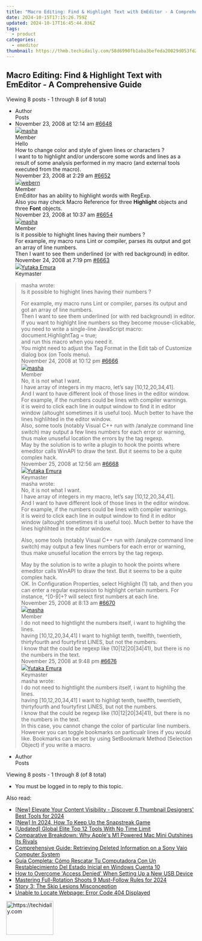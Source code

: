 ```yaml
---
title: "Macro Editing: Find & Highlight Text with EmEditor - A Comprehensive Guide"
date: 2024-10-15T17:15:26.759Z
updated: 2024-10-17T16:45:44.036Z
tags:
  - product
categories:
  - emeditor
thumbnail: https://thmb.techidaily.com/58d6990fb1aba3befeda20029d053fd2dc8e67729321f3227eadd737a516d064.jpg
---
```


## Macro Editing: Find & Highlight Text with EmEditor - A Comprehensive Guide

Viewing 8 posts - 1 through 8 (of 8 total)

* Author  
Posts
* November 23, 2008 at 12:14 am [#6648](https://tools.techidaily.com/emeditor/products/)  
[![](https://secure.gravatar.com/avatar/2bfa57107170d3c133129829a740038d?s=80&d=identicon&r=g)masha](https://www.emeditor.com/forums/users/masha/ "View masha's profile")  
Member  
Hello  
 How to change color and style of given lines or characters ?  
 I want to to highlight and/or underscore some words and lines as a result of some analysis performed in my macro (and external tools executed from the macro).  
November 23, 2008 at 2:29 am [#6652](https://tools.techidaily.com/emeditor/products/)  
[![](https://secure.gravatar.com/avatar/a5eb599d531317d793c9094332d63e0d?s=80&d=identicon&r=g)webern](https://www.emeditor.com/forums/users/webern/ "View webern's profile")  
Member  
EmEditor has an ability to highlight words with RegExp.  
 Also you may check Macro Reference for three **Highlight** objects and three **Font** objects.  
November 23, 2008 at 10:37 am [#6654](https://tools.techidaily.com/emeditor/products/)  
[![](https://secure.gravatar.com/avatar/2bfa57107170d3c133129829a740038d?s=80&d=identicon&r=g)masha](https://www.emeditor.com/forums/users/masha/ "View masha's profile")  
Member  
Is it possible to highight lines having their numbers ?  
 For example, my macro runs Lint or compiler, parses its output and got an array of line numbers.  
 Then I want to see them underlined (or with red background) in editor.  
November 24, 2008 at 7:19 pm [#6663](https://tools.techidaily.com/emeditor/products/)  
[![](https://secure.gravatar.com/avatar/a0a6377144ed3636f985d87303f65ed2?s=80&d=identicon&r=g)Yutaka Emura](https://www.emeditor.com/forums/users/yemura/ "View Yutaka Emura's profile")  
Keymaster  
> masha wrote:  
> Is it possible to highight lines having their numbers ?  
>  
> For example, my macro runs Lint or compiler, parses its output and got an array of line numbers.  
> Then I want to see them underlined (or with red background) in editor.  
 If you want to highlght line numbers so they become mouse-clickable, you need to write a single-line JavaScript macro:  
 document.HighlightTag = true;  
 and run this macro when you need it.  
 You might need to adjust the Tag Format in the Edit tab of Customize dialog box (on Tools menu).  
November 24, 2008 at 10:12 pm [#6666](https://tools.techidaily.com/emeditor/products/)  
[![](https://secure.gravatar.com/avatar/2bfa57107170d3c133129829a740038d?s=80&d=identicon&r=g)masha](https://www.emeditor.com/forums/users/masha/ "View masha's profile")  
Member  
No, it is not what I want.  
 I have array of integers in my macro, let’s say \[10,12,20,34,41\].  
 And I want to have different look of those lines in the editor window.  
 For example, if the numbers could be lines with compiler warnings.  
 it is weird to click each line in output window to find it in editor window (altought sometimes it is useful too). Much better to have the lines highlihted in the editor window.  
 Also, some tools (notably Visual C++ run with /analyze command line switch) may output a few lines numbers for each error or warning, thus make unuseful location the errors by the tag regexp.  
 May by the solution is to write a plugin to hook the points where emeditor calls WinAPI to draw the text. But it seems to be a quite complex hack.  
November 25, 2008 at 12:56 am [#6668](https://tools.techidaily.com/emeditor/products/)  
[![](https://secure.gravatar.com/avatar/a0a6377144ed3636f985d87303f65ed2?s=80&d=identicon&r=g)Yutaka Emura](https://www.emeditor.com/forums/users/yemura/ "View Yutaka Emura's profile")  
Keymaster  
> masha wrote:  
> No, it is not what I want.  
> I have array of integers in my macro, let’s say \[10,12,20,34,41\].  
> And I want to have different look of those lines in the editor window.  
> For example, if the numbers could be lines with compiler warnings.  
> it is weird to click each line in output window to find it in editor window (altought sometimes it is useful too). Much better to have the lines highlihted in the editor window.  
>  
> Also, some tools (notably Visual C++ run with /analyze command line switch) may output a few lines numbers for each error or warning, thus make unuseful location the errors by the tag regexp.  
>  
> May by the solution is to write a plugin to hook the points where emeditor calls WinAPI to draw the text. But it seems to be a quite complex hack.  
 OK. In Configuration Properties, select Highlight (1) tab, and then you can enter a regular expression to highlight certain numbers. For instance, ^\[0-9\]+? will select first numbers at each line.  
November 25, 2008 at 8:13 am [#6670](https://tools.techidaily.com/emeditor/products/)  
[![](https://secure.gravatar.com/avatar/2bfa57107170d3c133129829a740038d?s=80&d=identicon&r=g)masha](https://www.emeditor.com/forums/users/masha/ "View masha's profile")  
Member  
I do not need to hightlight the numbers itself, i want to highlihg the lines.  
 having \[10,12,20,34,41\] I want to highligt tenth, twelfth, twentieth, thirtyfourth and fourtyfirst LINES, but not the numbers.  
 I know that the could be regexp like (10|12|20|34|41), but there is no the numbers in the text.  
November 25, 2008 at 9:48 pm [#6676](https://tools.techidaily.com/emeditor/products/)  
[![](https://secure.gravatar.com/avatar/a0a6377144ed3636f985d87303f65ed2?s=80&d=identicon&r=g)Yutaka Emura](https://www.emeditor.com/forums/users/yemura/ "View Yutaka Emura's profile")  
Keymaster  
> masha wrote:  
> I do not need to hightlight the numbers itself, i want to highlihg the lines.  
> having \[10,12,20,34,41\] I want to highligt tenth, twelfth, twentieth, thirtyfourth and fourtyfirst LINES, but not the numbers.  
> I know that the could be regexp like (10|12|20|34|41), but there is no the numbers in the text.  
 In this case, you cannot change the color of particular line numbers. Howerver you can toggle bookmarks on particualr lines if you would like. Bookmarks can be set by using SetBookmark Method (Selection Object) if you write a macro.
* Author  
Posts

Viewing 8 posts - 1 through 8 (of 8 total)

* You must be logged in to reply to this topic.

<ins class="adsbygoogle"
     style="display:block"
     data-ad-format="autorelaxed"
     data-ad-client="ca-pub-7571918770474297"
     data-ad-slot="1223367746"></ins>

<ins class="adsbygoogle"
     style="display:block"
     data-ad-client="ca-pub-7571918770474297"
     data-ad-slot="8358498916"
     data-ad-format="auto"
     data-full-width-responsive="true"></ins>

<span class="atpl-alsoreadstyle">Also read:</span>
<div><ul>
<li><a href="https://facebook-video-share.techidaily.com/new-elevate-your-content-visibility-discover-6-thumbnail-designers-best-tools-for-2024/"><u>[New] Elevate Your Content Visibility - Discover 6 Thumbnail Designers' Best Tools for 2024</u></a></li>
<li><a href="https://snapchat-videos.techidaily.com/new-in-2024-how-to-keep-up-the-snapstreak-game/"><u>[New] In 2024, How To Keep Up the Snapstreak Game</u></a></li>
<li><a href="https://desktop-recording.techidaily.com/updated-global-elite-top-12-tools-with-no-time-limit/"><u>[Updated] Global Elite Top 12 Tools With No Time Limit</u></a></li>
<li><a href="https://buynow-help.techidaily.com/comparative-breakdown-why-apples-m1-powered-mac-mini-outshines-its-rivals/"><u>Comparative Breakdown: Why Apple's M1 Powered Mac Mini Outshines Its Rivals</u></a></li>
<li><a href="https://win-unique.techidaily.com/comprehensive-guide-retrieving-deleted-information-on-a-sony-vaio-computer-system/"><u>Comprehensive Guide: Retrieving Deleted Information on a Sony Vaio Computer System</u></a></li>
<li><a href="https://win-unique.techidaily.com/guia-completa-como-rescatar-tu-computadora-con-un-restablecimiento-del-estado-inicial-en-windows-cuenta-10/"><u>Guía Completa: Cómo Rescatar Tu Computadora Con Un Restablecimiento Del Estado Inicial en Windows Cuenta 10</u></a></li>
<li><a href="https://driver-error.techidaily.com/how-to-overcome-access-denied-when-setting-up-a-new-usb-device/"><u>How to Overcome 'Access Denied' When Setting Up a New USB Device</u></a></li>
<li><a href="https://extra-approaches.techidaily.com/mastering-full-rotation-shoots-9-must-follow-rules-for-2024/"><u>Mastering Full-Rotation Shoots 9 Must-Follow Rules for 2024</u></a></li>
<li><a href="https://win-unique.techidaily.com/story-3-the-skip-lesions-misconception/"><u>Story 3: The Skip Lesions Misconception</u></a></li>
<li><a href="https://win-unique.techidaily.com/unable-to-locate-webpage-error-code-404-displayed/"><u>Unable to Locate Webpage: Error Code 404 Displayed</u></a></li>
</ul></div>

<!-- affiliate ads begin -->
<a href="https://25home.pxf.io/c/5597632/2148637/16836" target="_top" id="2148637">
  <img src="//a.impactradius-go.com/display-ad/16836-2148637" border="0" alt="https://techidaily.com" width="125" height="90"/>
</a>
<img height="0" width="0" src="https://25home.pxf.io/i/5597632/2148637/16836" style="position:absolute;visibility:hidden;" border="0" />
<!-- affiliate ads end -->

